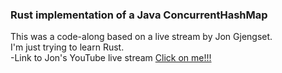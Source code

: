 ### Rust implementation of a Java ConcurrentHashMap

This was a code-along based on a live stream by Jon Gjengset. <br>
I'm just trying to learn Rust. <br>
-Link to Jon's YouTube live stream [Click on me!!!](https://www.youtube.com/watch?v=yQFWmGaFBjk)
